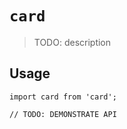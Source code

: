 # `card`

> TODO: description

## Usage

```
import card from 'card';

// TODO: DEMONSTRATE API
```
